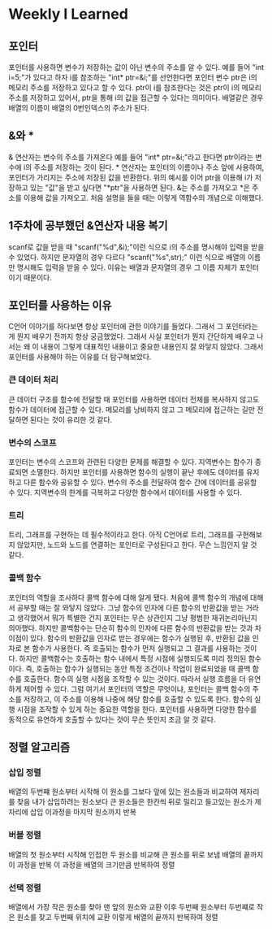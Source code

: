 # Weekly I Learned

## 포인터

포인터를 사용하면 변수가 저장하는 값이 아닌 변수의 주소를 알 수 있다.
예를 들어 "int i=5;"가 있다고 하자
i를 참조하는 "int* ptr=&i;"를 선언한다면
포인터 변수 ptr은 i의 메모리 주소를 저장하고 있다고 할 수 있다.
ptr이 i를 참조한다는 것은 ptr이 i의 메모리 주소를 저장하고 있어서, ptr을 통해 i의 값을 접근할 수 있다는 의미이다. 배열같은 경우 배열의 이름이 배열의 0번인덱스의 주소가 된다.

## &와 *

& 연산자는 변수의 주소를 가져온다
예를 들어 "int* ptr=&i;"라고 한다면 ptr이라는 변수에 i의 주소를 저장하는 것이 된다.
\* 연산자는 포인터의 이름이나 주소 앞에 사용하여, 포인터가 가리지는 주소에 저장된 값을 반환한다.
위의 예시를 이어 ptr을 이용해 i가 저장하고 있는 "값"을 받고 싶다면 "*ptr"을 사용하면 된다.
&는 주소를 가져오고 *은 주소를 이용해 값을 가져오고. 처음 설명을 들을 때는 이렇게 역함수의 개념으로 이해했다.

## 1주차에 공부했던 &연산자 내용 복기

scanf로 값을 받을 때 "scanf("%d",&i);"이런 식으로 i의 주소를 명시해야 입력을 받을 수 있었다.
하지만 문자열의 경우 다르다 "scanf("%s",str);" 이런 식으로 배열의 이름만 명시해도 입력을 받을 수 있다.
이유는 배열과 문자열의 경우 그 이름 자체가 포인터이기 때문이다.

## 포인터를 사용하는 이유

C언어 이야기를 하다보면 항상 포인터에 관한 이야기를 들었다. 그래서 그 포인터라는 게 뭔지 배우기 전까지 항상 궁금했었다. 그래서 사실 포인터가 뭔지 간단하게 배우고 나서는 왜 이 내용이 그렇게 대표적인 내용이고 중요한 내용인지 잘 와닿지 않았다. 그래서 포인터를 사용해야 하는 이유를 더 탐구해보았다.

### 큰 데이터 처리
큰 데이터 구조를 함수에 전달할 때 포인터를 사용하면 데이터 전체를 복사하지 않고도 함수가 데이터에 접근할 수 있다. 메모리를 낭비하지 않고 그 메모리에 접근하는 길만 전달하면 된다는 것이 유리한 것 같다.
### 변수의 스코프
포인터는 변수의 스코프와 관련된 다양한 문제를 해결할 수 있다.
지역변수는 함수가 종료되면 소멸한다. 하지만 포인터를 사용하면 함수의 실행이 끝난 후에도 데이터를 유지하고 다른 함수와 공유할 수 있다. 변수의 주소를 전달하여 함수 간에 데이터를 공유할 수 있다. 지역변수의 한계를 극복하고 다양한 함수에서 데이터를 사용할 수 있다.
### 트리
트리, 그래프를 구현하는 데 필수적이라고 한다. 아직 C언어로 트리, 그래프를 구현해보지 않았지만, 노드와 노드를 연결하는 포인터로 구성된다고 한다. 무슨 느낌인지 알 것 같다.
### 콜백 함수
포인터의 역할을 조사하다 콜백 함수에 대해 알게 됐다. 처음에 콜백 함수의 개념에 대해서 공부할 때는 잘 와닿지 않았다. 그냥 함수의 인자에 다른 함수의 반환값을 받는 거라고 생각했어서 뭐가 특별한 건지 포인터는 무슨 상관인지 그냥 평범한 재귀논리아닌지 의아했다. 하지만 콜백함수는 단순히 함수의 인자에 다른 함수의 반환값을 받는 것과 차이점이 있다.
함수의 반환값을 인자로 받는 경우에는 함수가 실행된 후, 반환된 값을 인자로 본 함수가 사용한다. 즉 호출되는 함수가 먼저 실행되고 그 결과를 사용하는 것이다.
하지만 콜백함수는 호출하는 함수 내에서 특정 시점에 실행되도록 미리 정의된 함수이다. 즉, 호출하는 함수가 실행되는 동안 특정 조건이나 작업이 완료되었을 때 콜백 함수를 호출한다.
함수의 실행 시점을 조작할 수 있는 것이다. 따라서 실행 흐름을 더 유연하게 제어할 수 있다.
그럼 여기서 포인터의 역할은 무엇이냐, 포인터는 콜백 함수의 주소를 저장하고, 이 주소를 이용해 나중에 해당 함수를 호출할 수 있도록 한다. 함수의 실행 시점을 조작할 수 있게 하는 중요한 역할을 한다. 포인터를 사용하면 다양한 함수를 동적으로 유연하게 호출할 수 있다는 것이 무슨 뜻인지 조금 알 것 같다.

## 정렬 알고리즘

### 삽입 정렬
배열의 두번쨰 원소부터 시작해 이 원소를 그보다 앞에 있는 원소들과 비교하여 제자리를 찾음
내가 삽입하려는 원소보다 큰 원소들은 한칸씩 뒤로 밀리고 들고있는 원소가 제자리에 삽입
이과정을 마지막 원소까지 반복

### 버블 정렬
배열의 첫 원소부터 시작해 인접한 두 원소를 비교해 큰 원소를 뒤로 보냄
배열의 끝까지 이 과정을 반복 이 과정을 배열의 크기만큼 반복하여 정렬

### 선택 정렬
배열에서 가장 작은 원소를 찾아 맨 앞의 원소와 교환 이후 두번째 원소부터 두번쨰로 작은 원소를 찾고 두번째 위치에 교환 이렇게 배열의 끝까지 반복하여 정렬
